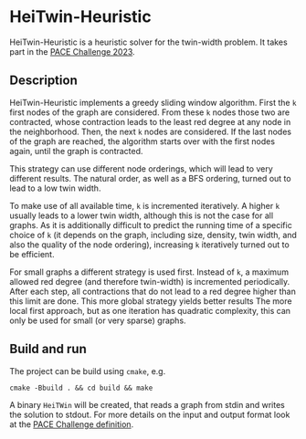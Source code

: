 # HeiTwin-Heuristic
HeiTwin-Heuristic is a heuristic solver for the twin-width problem. It takes part in the [PACE Challenge 2023](https://pacechallenge.org/2023/).

## Description
HeiTwin-Heuristic implements a greedy sliding window algorithm. First the `k` first nodes of the graph are considered. From these `k` nodes those two are contracted, whose contraction leads to the least red degree at any node in the neighborhood. Then, the next `k` nodes are considered. If the last nodes of the graph are reached, the algorithm starts over with the first nodes again, until the graph is contracted.

This strategy can use different node orderings, which will lead to very different results. The natural order, as well as a BFS ordering, turned out to lead to a low twin width.

To make use of all available time, `k` is incremented iteratively. A higher `k` usually leads to a lower twin width, although this is not the case for all graphs. As it is additionally difficult to predict the running time of a specific choice of `k` (it depends on the graph, including size, density, twin width, and also the quality of the node ordering), increasing `k` iteratively turned out to be efficient.

For small graphs a different strategy is used first. Instead of `k`, a maximum allowed red degree (and therefore twin-width) is incremented periodically. After each step, all contractions that do not lead to a red degree higher than this limit are done. This more global strategy yields better results The more local first approach, but as one iteration has quadratic complexity, this can only be used for small (or very sparse) graphs.

## Build and run
The project can be build using `cmake`, e.g.

```cmake -Bbuild . && cd build && make```

A binary `HeiTWin` will be created, that reads a graph from stdin and writes the solution to stdout. For more details on the input and output format look at the [PACE Challenge definition](https://pacechallenge.org/2023/io/).
